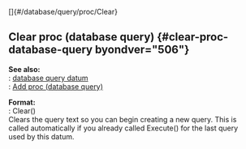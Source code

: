 []{#/database/query/proc/Clear}    
## Clear proc (database query) {#clear-proc-database-query byondver="506"}    
**See also:**    
:   [database query datum](/ref/database/query)    
:   [Add proc (database query)](/ref/database/query/proc/Add)    
<!-- -->    
**Format:**    
:   Clear()    
Clears the query text so you can begin creating a new query. This is    
called automatically if you already called Execute() for the last query    
used by this datum.  
